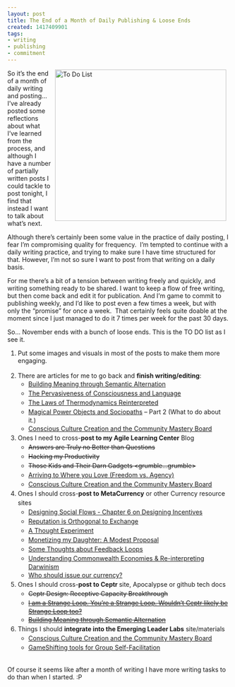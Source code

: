 ```yaml
---
layout: post
title: The End of a Month of Daily Publishing & Loose Ends
created: 1417409901
tags:
- writing
- publishing
- commitment
---
```

<p><img alt="To Do List" src="/sites/artbrock.com/files/To-Do.png" style="width: 388px; height: 343px; margin-left: 8px; margin-right: 8px; float: right;">So it’s the end of a month of daily writing and posting… I’ve already posted some reflections about what I’ve learned from the process, and although I have a number of partially written posts I could tackle to post tonight, I find that instead I want to talk about what’s next.</p><p>Although there’s certainly been some value in the practice of daily posting, I fear I’m compromising quality for frequency.&nbsp; I’m tempted to continue with a daily writing practice, and trying to make sure I have time structured for that. However, I’m not so sure I want to post from that writing on a daily basis.</p><p>For me there’s a bit of a tension between writing freely and quickly, and writing something ready to be shared. I want to keep a flow of free writing, but then come back and edit it for publication. And I’m game to commit to publishing weekly, and I’d like to post even a few times a week, but with only the “promise” for once a week.&nbsp; That certainly feels quite doable at the moment since I just managed to do it 7 times per week for the past 30 days.</p><p><!--break--></p><p>So… November ends with a bunch of loose ends. This is the TO DO list as I see it.</p><ol><li>Put some images and visuals in most of the posts to make them more engaging.<br>&nbsp;</li><li>There are articles for me to go back and <strong>finish writing/editing</strong>:<ul><li><a href="http://www.artbrock.com/blog/building-meaning-through-semantic-alternation" style="line-height: 1.5;">Building Meaning through Semantic Alternation</a></li><li><a href="http://www.artbrock.com/blog/pervasiveness-consciousness-and-language" style="line-height: 1.5;">The Pervasiveness of Consciousness and Language</a></li><li><a href="http://www.artbrock.com/blog/laws-thermodynamics-reinterpreted" style="line-height: 1.5;">The Laws of Thermodynamics Reinterpreted</a></li><li><a href="http://www.artbrock.com/blog/magical-power-objects-and-sociopaths" style="line-height: 1.5;">Magical Power Objects and Sociopaths</a><span style="line-height: 1.5;"> – Part 2 (What to do about it.)</span></li><li><a href="http://www.artbrock.com/blog/conscious-culture-creation-and-community-mastery-board" style="line-height: 1.5;">Conscious Culture Creation and the Community Mastery Board</a></li></ul></li><li><span style="line-height: 1.5;">Ones I need to cross-</span><strong style="line-height: 1.5;">post to my Agile Learning Center</strong><span style="line-height: 1.5;"> Blog</span><ul><li><strike style="line-height: 1.5;">Answers are Truly no Better than Questions</strike></li><li><strike style="line-height: 1.5;">Hacking my Productivity</strike></li><li><strike style="line-height: 1.5;">Those Kids and Their Darn Gadgets &lt;grumble...grumble&gt;</strike></li><li><a href="http://www.artbrock.com/blog/arriving-where-you-love-freedom-vs-agency" style="line-height: 1.5;">Arriving to Where you Love (Freedom vs. Agency)</a></li><li><a href="http://www.artbrock.com/blog/conscious-culture-creation-and-community-mastery-board" style="line-height: 1.5;">Conscious Culture Creation and the Community Mastery Board</a></li></ul></li><li><span style="line-height: 1.5;">Ones I should cross-</span><strong style="line-height: 1.5;">post to MetaCurrency</strong><span style="line-height: 1.5;"> or other Currency resource sites</span><ul><li><a href="http://www.artbrock.com/blog/designing-social-flows-chapter-6-designing-incentives" style="line-height: 1.5;">Designing Social Flows - Chapter 6 on Designing Incentives</a></li><li><a href="http://www.artbrock.com/blog/reputation-orthogonal-exchange" style="line-height: 1.5;">Reputation is Orthogonal to Exchange</a></li><li><a href="http://www.artbrock.com/blog/thought-experiment" style="line-height: 1.5;">A Thought Experiment</a></li><li><a href="http://www.artbrock.com/blog/monetizing-my-daughter-modest-proposal" style="line-height: 1.5;">Monetizing my Daughter: A Modest Proposal</a></li><li><a href="http://www.artbrock.com/blog/some-thoughts-about-feedback-loops" style="line-height: 1.5;">Some Thoughts about Feedback Loops</a></li><li><a href="http://www.artbrock.com/blog/understanding-commonwealth-economies-re-interpreting-darwinism" style="line-height: 1.5;">Understanding Commonwealth Economies &amp; Re-interpreting Darwinism</a></li><li><a href="http://www.artbrock.com/blog/who-should-issue-our-currency" style="line-height: 1.5;">Who should issue our currency?</a></li></ul></li><li><span style="line-height: 1.5;">Ones I should cross-</span><strong style="line-height: 1.5;">post to Ceptr </strong><span style="line-height: 1.5;">site, Apocalypse or github tech docs</span><ul><li><strike style="line-height: 1.5;">Ceptr Design: Receptive Capacity Breakthrough</strike></li><li><strike><a href="http://www.artbrock.com/blog/i-am-strange-loop-you%E2%80%99re-strange-loop-wouldn%E2%80%99t-ceptr-likely-be-strange-loop-too" style="line-height: 1.5;">I am a Strange Loop. You’re a Strange Loop. Wouldn’t Ceptr likely be Strange Loop too?</a></strike></li><li><strike><a href="http://www.artbrock.com/blog/building-meaning-through-semantic-alternation" style="line-height: 1.5;">Building Meaning through Semantic Alternation</a></strike></li></ul></li><li><span style="line-height: 1.5;">Things I should </span><strong style="line-height: 1.5;">integrate into the Emerging Leader Labs</strong><span style="line-height: 1.5;"> site/materials</span><ul><li><a href="http://www.artbrock.com/blog/conscious-culture-creation-and-community-mastery-board" style="line-height: 1.5;">Conscious Culture Creation and the Community Mastery Board</a></li><li><a href="http://www.artbrock.com/blog/gameshifting-tools-group-self-facilitation" style="line-height: 1.5;">GameShifting tools for Group Self-Facilitation</a></li></ul></li></ol><p><br>Of course it seems like after a month of writing I have more writing tasks to do than when I started. :P</p>
